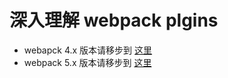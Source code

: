 # 深入理解 webpack plgins

- webapck 4.x 版本请移步到 [这里](https://github.com/robbiemie/webpack-simple-plugins/tree/master/v4)
- webpack 5.x 版本请移步到 [这里](https://github.com/robbiemie/webpack-simple-plugins/tree/master/v5)
